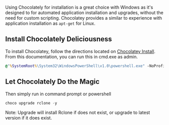 Using Chocolately for installation is a great choice with Windows as it's designed to for automated application installation and upgrades, without the need for custom scripting.
Chocolatey provides a similar to experience with application installation as `apt-get` for Linux. 

## Install Chocolately Deliciousness
To install Chocolatey, follow the directions located on [Chocolatey Install](https://chocolatey.org/install). 
From this documentation, you can run this in cmd.exe as admin.

```cmd
@"%SystemRoot%\System32\WindowsPowerShell\v1.0\powershell.exe" -NoProfile -InputFormat None -ExecutionPolicy Bypass -Command "iex ((New-Object System.Net.WebClient).DownloadString('https://chocolatey.org/install.ps1'))" && SET "PATH=%PATH%;%ALLUSERSPROFILE%\chocolatey\bin"
```

## Let Chocolately Do the Magic
Then simply run in command prompt or powershell

```powershell
choco upgrade rclone -y
```

Note: Upgrade will install Rclone if does not exist, or upgrade to latest version if it does exist.